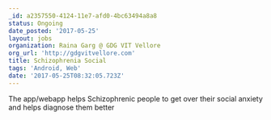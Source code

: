 ```yaml
---
_id: a2357550-4124-11e7-afd0-4bc63494a8a8
status: Ongoing
date_posted: '2017-05-25'
layout: jobs
organization: Raina Garg @ GDG VIT Vellore
org_url: 'http://gdgvitvellore.com'
title: Schizophrenia Social
tags: 'Android, Web'
date: '2017-05-25T08:32:05.723Z'
---
```

The app/webapp helps Schizophrenic people to get over their social anxiety and helps diagnose them better
